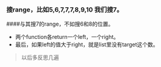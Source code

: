 ### 搜range，比如5,6,7,7,7,8,9,10 我们搜7。

####与其搜7的range，不如搜6和8的位置。
- 两个function各return一个left，一个right。
- 最后，如果left的值大于right，就是list里没有target这个数。

>以后多反思几遍
